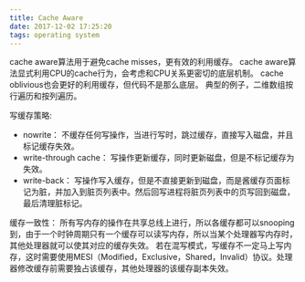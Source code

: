 ```yaml
---
title: Cache Aware
date: 2017-12-02 17:25:20
tags: operating system
---
```


cache aware算法用于避免cache misses，更有效的利用缓存。
cache aware算法显式利用CPU的cache行为，会考虑和CPU关系更密切的底层机制。
cache oblivious也会更好的利用缓存，但代码不是那么底层。
典型的例子，二维数组按行遍历和按列遍历。

写缓存策略:
+ nowrite： 不缓存任何写操作，当进行写时，跳过缓存，直接写入磁盘，并且标记缓存失效。
+ write-through cache： 写操作更新缓存，同时更新磁盘，但是不标记缓存为失效。
+ write-back： 写操作写入缓存，但是不直接更新到磁盘，而是酱缓存页面标记为脏，并加入到脏页列表中。然后回写进程将脏页列表中的页写回到磁盘，最后清理脏标记。

缓存一致性：
所有写内存的操作在共享总线上进行，所以各缓存都可以snooping到，由于一个时钟周期只有一个缓存可以读写内存，所以当某个处理器写内存时，其他处理器就可以使其对应的缓存失效。
若在混写模式，写缓存不一定马上写内存，这时需要使用MESI（Modified，Exclusive，Shared，Invalid）协议。处理器修改缓存前需要独占该缓存，其他处理器的该缓存副本失效。




